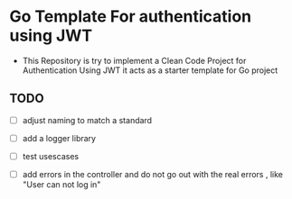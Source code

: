 # Go Template For authentication using JWT

  * This Repository is try to implement a Clean Code Project for Authentication Using JWT
    it acts as a starter template for Go project




## TODO 

- [ ] adjust naming to match a standard
- [ ] add a logger library
- [ ] test usescases 
- [ ] add errors in the controller and do not go out with the real errors , like "User can not log in"



